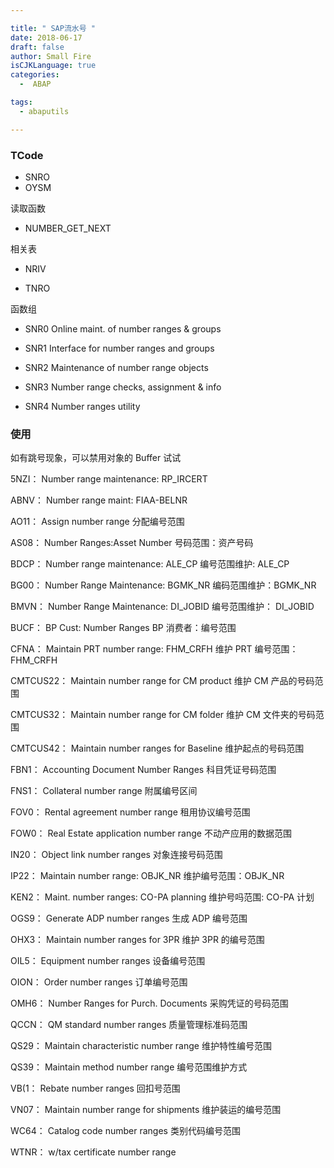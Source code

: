 ```yaml
---

title: " SAP流水号 "
date: 2018-06-17
draft: false
author: Small Fire
isCJKLanguage: true
categories: 
  -  ABAP

tags: 
  - abaputils

---
```




### TCode

 - SNRO
 - OYSM

读取函数

- NUMBER_GET_NEXT

相关表

- NRIV

- TNRO

函数组

- SNR0  Online maint. of number ranges & groups

- SNR1  Interface for number ranges and groups
- SNR2  Maintenance of number range objects
- SNR3  Number range checks, assignment & info
- SNR4  Number ranges utility

### 使用

如有跳号现象，可以禁用对象的 Buffer 试试



5NZI： Number range maintenance: RP_IRCERT 

ABNV： Number range maint: FIAA-BELNR 

AO11： Assign number range 
 分配编号范围 

AS08： Number Ranges:Asset Number 
 号码范围：资产号码 

BDCP： Number range maintenance: ALE_CP 
 编号范围维护: ALE_CP 

BG00： Number Range Maintenance: BGMK_NR 
 编码范围维护：BGMK_NR 

BMVN： Number Range Maintenance: DI_JOBID 
 编号范围维护： DI_JOBID 

BUCF： BP Cust: Number Ranges 
 BP 消费者：编号范围 

CFNA： Maintain PRT number range: FHM_CRFH 
 维护 PRT 编号范围： FHM_CRFH 

CMTCUS22： Maintain number range for CM product 
 维护 CM 产品的号码范围 

CMTCUS32： Maintain number range for CM folder 
 维护 CM 文件夹的号码范围 

CMTCUS42： Maintain number ranges for Baseline 
 维护起点的号码范围 

FBN1： Accounting Document Number Ranges 
 科目凭证号码范围 

FNS1： Collateral number range 
 附属编号区间 

FOV0： Rental agreement number range 
 租用协议编号范围 

FOW0： Real Estate application number range 
 不动产应用的数据范围 

IN20： Object link number ranges 
 对象连接号码范围 

IP22： Maintain number range: OBJK_NR 
 维护编号范围：OBJK_NR 

KEN2： Maint. number ranges: CO-PA planning 
 维护号吗范围: CO-PA 计划 

OGS9： Generate ADP number ranges 
 生成 ADP 编号范围 

OHX3： Maintain number ranges for 3PR 
 维护 3PR 的编号范围 

OIL5： Equipment number ranges 
 设备编号范围 

OION： Order number ranges 
 订单编号范围 

OMH6： Number Ranges for Purch. Documents 
 采购凭证的号码范围 

QCCN： QM standard number ranges 
 质量管理标准码范围 

QS29： Maintain characteristic number range 
 维护特性编号范围 

QS39： Maintain method number range 
 编号范围维护方式 

VB(1： Rebate number ranges 
 回扣号范围 

VN07： Maintain number range for shipments 
 维护装运的编号范围 

WC64： Catalog code number ranges 
 类别代码编号范围 

WTNR： w/tax certificate number range 
